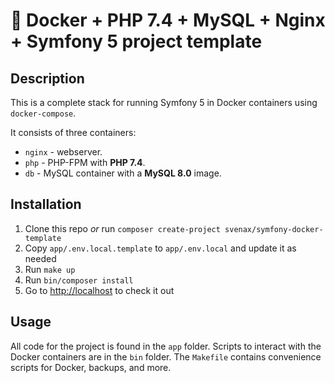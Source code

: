 # 🐳 Docker + PHP 7.4 + MySQL + Nginx + Symfony 5 project template

## Description

This is a complete stack for running Symfony 5 in Docker containers using `docker-compose`.

It consists of three containers:

- `nginx` - webserver.
- `php` - PHP-FPM with **PHP 7.4**.
- `db` - MySQL container with a **MySQL 8.0** image.

## Installation

1. Clone this repo *or* run `composer create-project svenax/symfony-docker-template`
2. Copy `app/.env.local.template` to `app/.env.local` and update it as needed
3. Run `make up`
4. Run `bin/composer install`
5. Go to <http://localhost> to check it out

## Usage

All code for the project is found in the `app` folder. Scripts to interact with the Docker
containers are in the `bin` folder. The `Makefile` contains convenience scripts for Docker,
backups, and more.
